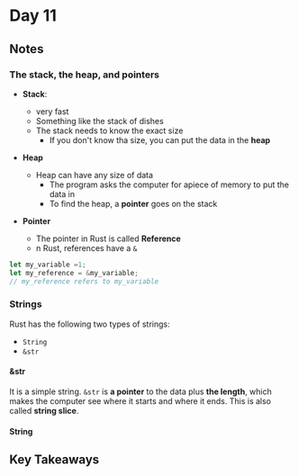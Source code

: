 # Day 11

## Notes

### The stack, the heap, and pointers

- **Stack**:
  - very fast
  - Something like the stack of dishes
  - The stack needs to know the exact size
    - If you don't know tha size, you can put the data in the **heap**

- **Heap**
  - Heap can have any size of data
    - The program asks the computer for apiece of memory to put the data in
    - To find the heap, a **pointer** goes  on the stack

- **Pointer**
  - The pointer in Rust is called **Reference**
  - n Rust, references have a `&`

```rust
let my_variable =1;
let my_reference = &my_variable;
// my_reference refers to my_variable
```

### Strings

Rust has the following two types of strings:

- `String`
- `&str`

#### &str

It is a simple string.
`&str` is **a pointer** to the data plus **the length**, which makes the computer see where it starts and where it ends.
This is also called **string slice**.

#### String

## Key Takeaways
